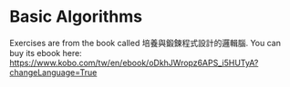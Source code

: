 # Basic Algorithms

Exercises are from the book called 培養與鍛鍊程式設計的邏輯腦.
You can buy its ebook here:
https://www.kobo.com/tw/en/ebook/oDkhJWropz6APS_i5HUTyA?changeLanguage=True
